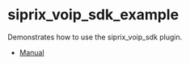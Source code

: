 # siprix_voip_sdk_example

Demonstrates how to use the siprix_voip_sdk plugin.
- [Manual](https://docs.siprix-voip.com/rst/flutter.html)
